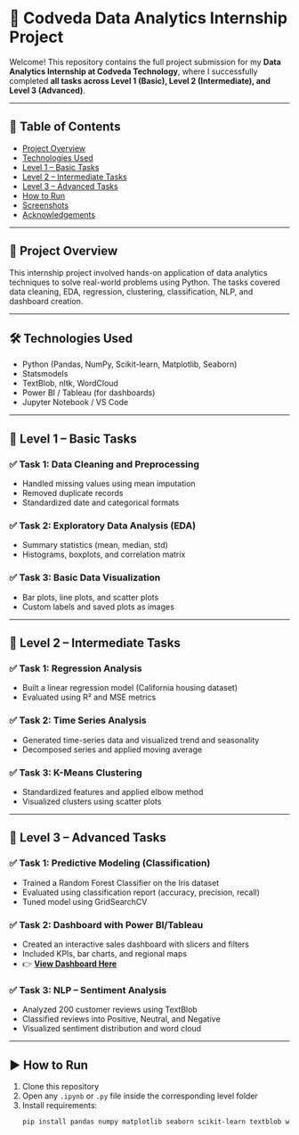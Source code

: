 # 🚀 Codveda Data Analytics Internship Project

Welcome! This repository contains the full project submission for my **Data Analytics Internship at Codveda Technology**, where I successfully completed **all tasks across Level 1 (Basic), Level 2 (Intermediate), and Level 3 (Advanced)**.

---

## 📌 Table of Contents

- [Project Overview](#project-overview)
- [Technologies Used](#technologies-used)
- [Level 1 – Basic Tasks](#level-1--basic-tasks)
- [Level 2 – Intermediate Tasks](#level-2--intermediate-tasks)
- [Level 3 – Advanced Tasks](#level-3--advanced-tasks)
- [How to Run](#how-to-run)
- [Screenshots](#screenshots)
- [Acknowledgements](#acknowledgements)

---

## 📖 Project Overview

This internship project involved hands-on application of data analytics techniques to solve real-world problems using Python. The tasks covered data cleaning, EDA, regression, clustering, classification, NLP, and dashboard creation.

---

## 🛠 Technologies Used

- Python (Pandas, NumPy, Scikit-learn, Matplotlib, Seaborn)
- Statsmodels
- TextBlob, nltk, WordCloud
- Power BI / Tableau (for dashboards)
- Jupyter Notebook / VS Code

---

## 🔹 Level 1 – Basic Tasks

### ✅ Task 1: Data Cleaning and Preprocessing
- Handled missing values using mean imputation
- Removed duplicate records
- Standardized date and categorical formats

### ✅ Task 2: Exploratory Data Analysis (EDA)
- Summary statistics (mean, median, std)
- Histograms, boxplots, and correlation matrix

### ✅ Task 3: Basic Data Visualization
- Bar plots, line plots, and scatter plots
- Custom labels and saved plots as images

---

## 🔸 Level 2 – Intermediate Tasks

### ✅ Task 1: Regression Analysis
- Built a linear regression model (California housing dataset)
- Evaluated using R² and MSE metrics

### ✅ Task 2: Time Series Analysis
- Generated time-series data and visualized trend and seasonality
- Decomposed series and applied moving average

### ✅ Task 3: K-Means Clustering
- Standardized features and applied elbow method
- Visualized clusters using scatter plots

---

## 🔺 Level 3 – Advanced Tasks

### ✅ Task 1: Predictive Modeling (Classification)
- Trained a Random Forest Classifier on the Iris dataset
- Evaluated using classification report (accuracy, precision, recall)
- Tuned model using GridSearchCV

### ✅ Task 2: Dashboard with Power BI/Tableau
- Created an interactive sales dashboard with slicers and filters
- Included KPIs, bar charts, and regional maps
- 👉 **[View Dashboard Here]([https://your-dashboard-link.com](https://app.powerbi.com/view?r=eyJrIjoiZDE1NWU1ZmYtZDIyNy00ZTRiLWEwMGYtMDFlMTE4MjlhYjRmIiwidCI6ImYzZDA5MDA5LWI2ZjItNDI1OS05ZWJjLTkyNzRkNTMxNDc0MSIsImMiOjEwfQ%3D%3D))**

### ✅ Task 3: NLP – Sentiment Analysis
- Analyzed 200 customer reviews using TextBlob
- Classified reviews into Positive, Neutral, and Negative
- Visualized sentiment distribution and word cloud

---

## ▶️ How to Run

1. Clone this repository
2. Open any `.ipynb` or `.py` file inside the corresponding level folder
3. Install requirements:  
   ```bash
   pip install pandas numpy matplotlib seaborn scikit-learn textblob wordcloud statsmodels

